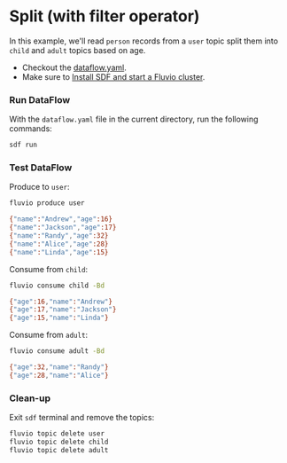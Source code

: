 # Split (with filter operator)

In this example, we'll read `person` records from a `user` topic split them into `child` and `adult` topics based on age.

* Checkout the [dataflow.yaml](./dataflow.yaml).
* Make sure to [Install SDF and start a Fluvio cluster].

### Run DataFlow

With the `dataflow.yaml` file in the current directory, run the following commands:

```bash
sdf run
```

### Test DataFlow

Produce to `user`:

```bash
fluvio produce user
```

```bash
{"name":"Andrew","age":16}
{"name":"Jackson","age":17}
{"name":"Randy","age":32}
{"name":"Alice","age":28}
{"name":"Linda","age":15}
```

Consume from `child`:

```bash
fluvio consume child -Bd
```

```bash
{"age":16,"name":"Andrew"}
{"age":17,"name":"Jackson"}
{"age":15,"name":"Linda"}
```

Consume from `adult`:

```bash
fluvio consume adult -Bd
```

```bash
{"age":32,"name":"Randy"}
{"age":28,"name":"Alice"}
```

### Clean-up

Exit `sdf` terminal and remove the topics:

```bash
fluvio topic delete user
fluvio topic delete child
fluvio topic delete adult
```

[Install SDF and start a Fluvio cluster]: /README.MD#prerequisites
